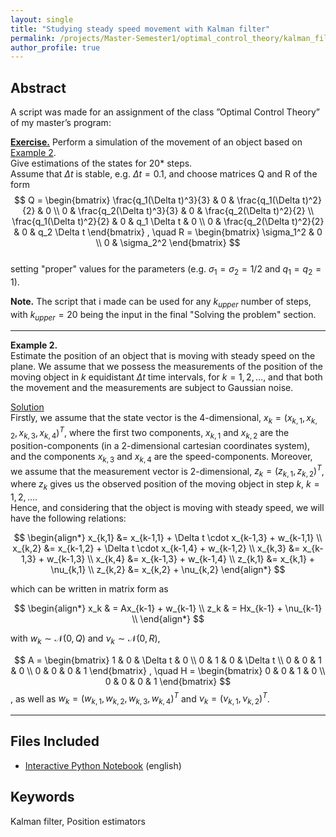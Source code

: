 ```yaml
---
layout: single
title: "Studying steady speed movement with Kalman filter"
permalink: /projects/Master-Semester1/optimal_control_theory/kalman_filter_application/
author_profile: true
---
```


## Abstract 

A script was made for an assignment of the class ”Optimal Control Theory” of my master’s program:  

**<u>Exercise.</u>**
Perform a simulation of the movement of an object based on <u>Example 2</u>.  
Give estimations of the states for 20* steps.  
Assume that $\Delta t$ is stable, e.g. $\Delta t = 0.1$, and choose matrices Q and R of the form
$$
Q = \begin{bmatrix}
\frac{q_1(\Delta t)^3}{3} & 0 & \frac{q_1(\Delta t)^2}{2} & 0 \\
0 & \frac{q_2(\Delta t)^3}{3} & 0 & \frac{q_2(\Delta t)^2}{2} \\
\frac{q_1(\Delta t)^2}{2} & 0 & q_1 \Delta t & 0 \\
0 & \frac{q_2(\Delta t)^2}{2} & 0 & q_2 \Delta t
\end{bmatrix}
, \quad R = \begin{bmatrix}
\sigma_1^2 & 0 \\
0 & \sigma_2^2
\end{bmatrix}
$$  
setting "proper" values for the parameters (e.g. $\sigma_1=\sigma_2 = 1/2$ and $q_1=q_2=1$).    
  
**Note.** The script that i made can be used for any $k_{upper}$ number of steps, with $k_{upper}=20$ being the input in the final "Solving the problem" section.

---------------------------------------------------------------------------------------------------
**Example 2.**    
Estimate the position of an object that is moving with steady speed on the plane. We assume that we possess the measurements of the position of the moving object in $k$ equidistant $\Delta t$ time intervals, for $k=1,2,\dots$, and that both the movement and the measurements are subject to Gaussian noise.  

<u>Solution</u>  
Firstly, we assume that the state vector is the 4-dimensional, $x_k = (x_{k,1}, x_{k,2}, x_{k,3}, x_{k,4})^T$, where the first two components, $x_{k,1}$ and $x_{k,2}$ are the position-components (in a 2-dimensional cartesian coordinates system), and the components $x_{k,3}$ and $x_{k,4}$ are the speed-components. Moreover, we assume that the measurement vector is 2-dimensional, $z_k = (z_{k,1}, z_{k,2})^T$, where $z_k$ gives us the observed position of the moving object in step $k$, $k=1,2,\dots$.  
Hence, and considering that the object is moving with steady speed, we will have the following relations: 

$$
\begin{align*}
x_{k,1} &= x_{k-1,1} + \Delta t \cdot x_{k-1,3} + w_{k-1,1} \\
x_{k,2} &= x_{k-1,2} + \Delta t \cdot x_{k-1,4} + w_{k-1,2} \\
x_{k,3} &= x_{k-1,3} + w_{k-1,3} \\
x_{k,4} &= x_{k-1,3} + w_{k-1,4} \\
z_{k,1} &= x_{k,1} + \nu_{k,1} \\
z_{k,2} &= x_{k,2} + \nu_{k,2} 
\end{align*}
$$

which can be written in matrix form as

$$
\begin{align*}
x_k & = Ax_{k-1} + w_{k-1} \\
z_k & = Hx_{k-1} + \nu_{k-1} \\
\end{align*}
$$

with $w_k \sim \mathcal{N}(0,Q)$ and $\nu_k \sim \mathcal{N}(0,R)$,

$$
A = \begin{bmatrix}
1 & 0 & \Delta t & 0 \\
0 & 1 & 0 & \Delta t \\
0 & 0 & 1 & 0 \\
0 & 0 & 0 & 1
\end{bmatrix}
, \quad H = \begin{bmatrix}
0 & 0 & 1 & 0 \\
0 & 0 & 0 & 1
\end{bmatrix}
$$, as well as $w_k = (w_{k,1}, w_{k,2}, w_{k,3}, w_{k,4})^T$ and $\nu_k = (\nu_{k,1}, \nu_{k,2})^T$.

---------------------------------------------------------------------------------------------------

## Files Included

- [Interactive Python Notebook](./kalman_filter.ipynb) (english)

## Keywords

 Kalman filter, Position estimators
